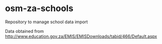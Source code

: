 osm-za-schools
==============

Repository to manage school data import


Data obtained from http://www.education.gov.za/EMIS/EMISDownloads/tabid/466/Default.aspx



